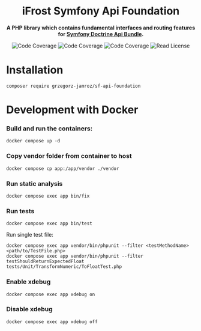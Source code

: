 <h1 align="center">iFrost Symfony Api Foundation</h1>

<p align="center">
    <strong>A PHP library which contains fundamental interfaces and routing features for <a href="https://github.com/grzegorz-jamroz/sf-doctrine-api-bundle">Symfony Doctrine Api Bundle</a>.</strong>
</p>

<p align="center">
    <img src="https://img.shields.io/badge/php->=8.4-blue?colorB=%238892BF" alt="Code Coverage">  
    <img src="https://img.shields.io/badge/coverage-100%25 files|99%25 lines-brightgreen" alt="Code Coverage">   
    <img src="https://img.shields.io/badge/release-v6.3.0-blue" alt="Code Coverage">   
    <img src="https://img.shields.io/badge/license-MIT-blue?style=flat-square&colorB=darkcyan" alt="Read License">
</p>

# Installation

```
composer require grzegorz-jamroz/sf-api-foundation
```

# Development with Docker

### Build and run the containers:
```shell
docker compose up -d
```

### Copy vendor folder from container to host

```shell
docker compose cp app:/app/vendor ./vendor
```

### Run static analysis

```shell
docker compose exec app bin/fix
```

### Run tests

```shell
docker compose exec app bin/test
```

Run single test file:

```shell
docker compose exec app vendor/bin/phpunit --filter <testMethodName> <path/to/TestFile.php>
docker compose exec app vendor/bin/phpunit --filter testShouldReturnExpectedFloat tests/Unit/TransformNumeric/ToFloatTest.php
```

### Enable xdebug

```shell
docker compose exec app xdebug on
```

### Disable xdebug

```shell
docker compose exec app xdebug off
```
